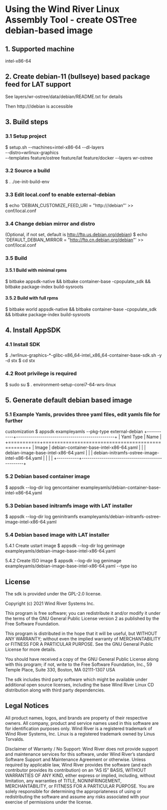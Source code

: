 # Using the Wind River Linux Assembly Tool - create OSTree debian-based image

## 1. Supported machine
intel-x86-64

## 2. Create  debian-11 (bullseye) based package feed for LAT support
See layers/wr-ostree/data/debian/README.txt for details

Then http://<web-server-url>/debian is accessible

## 3. Build steps
### 3.1 Setup project
$ setup.sh --machines=intel-x86-64 --dl-layers \
    --distro=wrlinux-graphics \
    --templates feature/ostree feature/lat feature/docker --layers wr-ostree

### 3.2 Source a build
$ . ./oe-init-build-env

### 3.3 Edit local.conf to enable external-debian
$ echo 'DEBIAN_CUSTOMIZE_FEED_URI = "http://<web-server-url>/debian"' >> conf/local.conf

### 3.4 Change debian mirror and distro
(Optional, if not set, default is http://ftp.us.debian.org/debian)
$ echo 'DEFAULT_DEBIAN_MIRROR = "http://ftp.cn.debian.org/debian"' >>  conf/local.conf

### 3.5 Build
#### 3.5.1 Build with minimal rpms
$ bitbake appsdk-native && bitbake container-base -cpopulate_sdk && bitbake package-index build-sysroots

#### 3.5.2 Build with full rpms
$ bitbake world appsdk-native && bitbake container-base -cpopulate_sdk && bitbake package-index build-sysroots

## 4. Install AppSDK
### 4.1 Install SDK
$ ./wrlinux-graphics-*-glibc-x86_64-intel_x86_64-container-base-sdk.sh -y -d stx
$ cd stx

### 4.2 Root privilege is required
$ sudo su
$ . environment-setup-corei7-64-wrs-linux

## 5. Generate default debian based image
### 5.1 Example Yamls, provides three yaml files, edit yamls file for further
customization
$ appsdk exampleyamls --pkg-type external-debian
+-----------+-------------------------------------------------+
| Yaml Type |                      Name                       |
+===========+=================================================+
| Image     | debian-container-base-intel-x86-64.yaml         |
|           | debian-image-base-intel-x86-64.yaml             |
|           | debian-initramfs-ostree-image-intel-x86-64.yaml |
|           |                                                 |
+-----------+-------------------------------------------------+

### 5.2 Debian based container image
$ appsdk --log-dir log gencontainer exampleyamls/debian-container-base-intel-x86-64.yaml

### 5.3 Debian based initramfs image with LAT installer
$ appsdk --log-dir log geninitramfs exampleyamls/debian-initramfs-ostree-image-intel-x86-64.yaml

### 5.4 Debian based image with LAT installer
5.4.1 Create ustart image
$ appsdk --log-dir log genimage exampleyamls/debian-image-base-intel-x86-64.yaml

5.4.2 Create ISO image
$ appsdk --log-dir log genimage exampleyamls/debian-image-base-intel-x86-64.yaml --type iso

## License
The sdk is provided under the GPL-2.0 license.

Copyright (c) 2021 Wind River Systems Inc.

This program is free software; you can redistribute it and/or modify it under
the terms of the GNU General Public License version 2 as published by the Free
Software Foundation.

This program is distributed in the hope that it will be useful, but WITHOUT ANY
WARRANTY; without even the implied warranty of MERCHANTABILITY or FITNESS FOR A
PARTICULAR PURPOSE. See the GNU General Public License for more details.

You should have received a copy of the GNU General Public License along with
this program; if not, write to the Free Software Foundation, Inc., 59 Temple
Place, Suite 330, Boston, MA 02111-1307 USA

The sdk includes third party software which might be available under
additional open source licenses, including the base Wind River Linux CD
distribution along with third party dependencies.

## Legal Notices
All product names, logos, and brands are property of their respective owners.
All company, product and service names used in this software are for
identification purposes only. Wind River is a registered trademark of Wind River
Systems, Inc. Linux is a registered trademark owned by Linus Torvalds.

Disclaimer of Warranty / No Support: Wind River does not provide support and
maintenance services for this software, under Wind River’s standard Software
Support and Maintenance Agreement or otherwise. Unless required by applicable
law, Wind River provides the software (and each contributor provides its
contribution) on an “AS IS” BASIS, WITHOUT WARRANTIES OF ANY KIND, either
express or implied, including, without limitation, any warranties of TITLE,
NONINFRINGEMENT, MERCHANTABILITY, or FITNESS FOR A PARTICULAR PURPOSE. You are
solely responsible for determining the appropriateness of using or
redistributing the software and assume any risks associated with your exercise
of permissions under the license.
